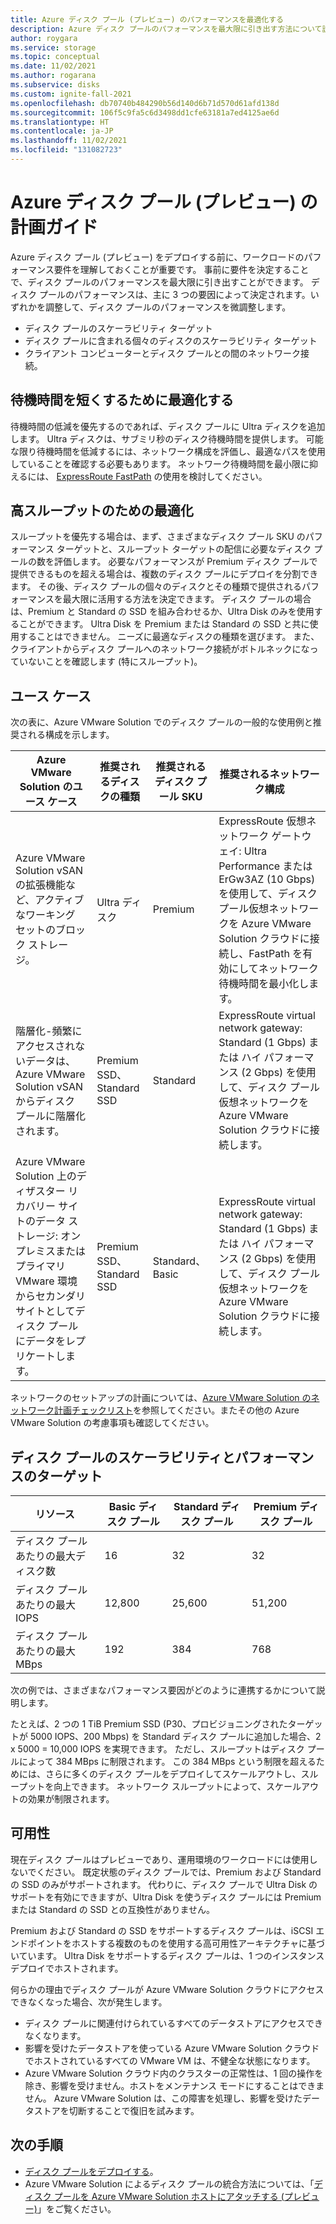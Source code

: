 ```yaml
---
title: Azure ディスク プール (プレビュー) のパフォーマンスを最適化する
description: Azure ディスク プールのパフォーマンスを最大限に引き出す方法について説明します。
author: roygara
ms.service: storage
ms.topic: conceptual
ms.date: 11/02/2021
ms.author: rogarana
ms.subservice: disks
ms.custom: ignite-fall-2021
ms.openlocfilehash: db70740b484290b56d140d6b71d570d61afd138d
ms.sourcegitcommit: 106f5c9fa5c6d3498dd1cfe63181a7ed4125ae6d
ms.translationtype: HT
ms.contentlocale: ja-JP
ms.lasthandoff: 11/02/2021
ms.locfileid: "131082723"
---
```

# <a name="azure-disk-pools-preview-planning-guide"></a>Azure ディスク プール (プレビュー) の計画ガイド

Azure ディスク プール (プレビュー) をデプロイする前に、ワークロードのパフォーマンス要件を理解しておくことが重要です。 事前に要件を決定することで、ディスク プールのパフォーマンスを最大限に引き出すことができます。 ディスク プールのパフォーマンスは、主に 3 つの要因によって決定されます。いずれかを調整して、ディスク プールのパフォーマンスを微調整します。

- ディスク プールのスケーラビリティ ターゲット
- ディスク プールに含まれる個々のディスクのスケーラビリティ ターゲット
- クライアント コンピューターとディスク プールとの間のネットワーク接続。

## <a name="optimize-for-low-latency"></a>待機時間を短くするために最適化する

待機時間の低減を優先するのであれば、ディスク プールに Ultra ディスクを追加します。 Ultra ディスクは、サブミリ秒のディスク待機時間を提供します。 可能な限り待機時間を低減するには、ネットワーク構成を評価し、最適なパスを使用していることを確認する必要もあります。 ネットワーク待機時間を最小限に抑えるには、 [ExpressRoute FastPath](../expressroute/about-fastpath.md) の使用を検討してください。

## <a name="optimize-for-high-throughput"></a>高スループットのための最適化

スループットを優先する場合は、まず、さまざまなディスク プール SKU のパフォーマンス ターゲットと、スループット ターゲットの配信に必要なディスク プールの数を評価します。 必要なパフォーマンスが Premium ディスク プールで提供できるものを超える場合は、複数のディスク プールにデプロイを分割できます。 その後、ディスク プールの個々のディスクとその種類で提供されるパフォーマンスを最大限に活用する方法を決定できます。 ディスク プールの場合は、Premium と Standard の SSD を組み合わせるか、Ultra Disk のみを使用することができます。 Ultra Disk を Premium または Standard の SSD と共に使用することはできません。 ニーズに最適なディスクの種類を選びます。 また、クライアントからディスク プールへのネットワーク接続がボトルネックになっていないことを確認します (特にスループット)。


## <a name="use-cases"></a>ユース ケース

次の表に、Azure VMware Solution でのディスク プールの一般的な使用例と推奨される構成を示します。


|Azure VMware Solution のユース ケース  |推奨されるディスクの種類  |推奨されるディスク プール SKU  |推奨されるネットワーク構成  |
|---------|---------|---------|---------|
|Azure VMware Solution vSAN の拡張機能など、アクティブなワーキング セットのブロック ストレージ。     |Ultra ディスク         |Premium         |ExpressRoute 仮想ネットワーク ゲートウェイ: Ultra Performance または ErGw3AZ (10 Gbps) を使用して、ディスク プール仮想ネットワークを Azure VMware Solution クラウドに接続し、FastPath を有効にしてネットワーク待機時間を最小化します。         |
|階層化-頻繁にアクセスされないデータは、Azure VMware Solution vSAN からディスク プールに階層化されます。     |Premium SSD、Standard SSD         |Standard         |ExpressRoute virtual network gateway: Standard (1 Gbps) または ハイ パフォーマンス (2 Gbps) を使用して、ディスク プール仮想ネットワークを Azure VMware Solution クラウドに接続します。         |
|Azure VMware Solution 上のディザスター リカバリー サイトのデータ ストレージ: オンプレミスまたはプライマリ VMware 環境からセカンダリ サイトとしてディスク プールにデータをレプリケートします。     |Premium SSD、Standard SSD         |Standard、Basic         |ExpressRoute virtual network gateway: Standard (1 Gbps) または ハイ パフォーマンス (2 Gbps) を使用して、ディスク プール仮想ネットワークを Azure VMware Solution クラウドに接続します。         |


ネットワークのセットアップの計画については、[Azure VMware Solution のネットワーク計画チェックリスト](../azure-vmware/tutorial-network-checklist.md)を参照してください。またその他の Azure VMware Solution の考慮事項も確認してください。

## <a name="disk-pool-scalability-and-performance-targets"></a>ディスク プールのスケーラビリティとパフォーマンスのターゲット

|リソース  |Basic ディスク プール  |Standard ディスク プール  |Premium ディスク プール  |
|---------|---------|---------|---------|
|ディスク プールあたりの最大ディスク数     |16         |32         |32         |
|ディスク プールあたりの最大 IOPS     |12,800         |25,600         |51,200         |
|ディスク プールあたりの最大 MBps     |192         |384         |768         |

次の例では、さまざまなパフォーマンス要因がどのように連携するかについて説明します。

たとえば、2 つの 1 TiB Premium SSD (P30、プロビジョニングされたターゲットが 5000 IOPS、200 Mbps) を Standard ディスク プールに追加した場合、2 x 5000 = 10,000 IOPS を実現できます。 ただし、スループットはディスク プールによって 384 MBps に制限されます。 この 384 MBps という制限を超えるためには、さらに多くのディスク プールをデプロイしてスケールアウトし、スループットを向上できます。 ネットワーク スループットによって、スケールアウトの効果が制限されます。

## <a name="availability"></a>可用性

現在ディスク プールはプレビューであり、運用環境のワークロードには使用しないでください。 既定状態のディスク プールでは、Premium および Standard の SSD のみがサポートされます。 代わりに、ディスク プールで Ultra Disk のサポートを有効にできますが、Ultra Disk を使うディスク プールには Premium または Standard の SSD との互換性がありません。

Premium および Standard の SSD をサポートするディスク プールは、iSCSI エンドポイントをホストする複数のものを使用する高可用性アーキテクチャに基づいています。 Ultra Disk をサポートするディスク プールは、1 つのインスタンス デプロイでホストされます。

何らかの理由でディスク プールが Azure VMware Solution クラウドにアクセスできなくなった場合、次が発生します。

- ディスク プールに関連付けられているすべてのデータストアにアクセスできなくなります。
- 影響を受けたデータストアを使っている Azure VMware Solution クラウドでホストされているすべての VMware VM は、不健全な状態になります。
- Azure VMware Solution クラウド内のクラスターの正常性は、1 回の操作を除き、影響を受けません。ホストをメンテナンス モードにすることはできません。 Azure VMware Solution は、この障害を処理し、影響を受けたデータストアを切断することで復旧を試みます。

## <a name="next-steps"></a>次の手順

- [ディスク プールをデプロイする](disks-pools-deploy.md)。
- Azure VMware Solution によるディスク プールの統合方法については、「[ディスク プールを Azure VMware Solution ホストにアタッチする (プレビュー)](../azure-vmware/attach-disk-pools-to-azure-vmware-solution-hosts.md)」をご覧ください。
